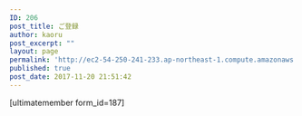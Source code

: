 ```yaml
---
ID: 206
post_title: ご登録
author: kaoru
post_excerpt: ""
layout: page
permalink: 'http://ec2-54-250-241-233.ap-northeast-1.compute.amazonaws.com/ja/%e3%81%94%e7%99%bb%e9%8c%b2/'
published: true
post_date: 2017-11-20 21:51:42
---
```

[ultimatemember form_id=187]

&nbsp;